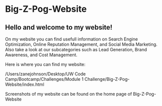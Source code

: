 # Big-Z-Pog-Website 
## Hello and welcome to my website!
On my website you can find usefull information on Search Engine Optimization, Online Reputation Management, and Social Media Marketing. Also take a look at our subcategories such as Lead Generation, Brand Awareness, and Cost Management.

Here is where you can find my website:

/Users/zanejohnson/Desktop/UW Code Camp/Bootcamp/Challenges/Module 1 Challenge/Big-Z-Pog-Website/index.html

Screenshots of my website can be found on the home page of Big-Z-Pog-Website
